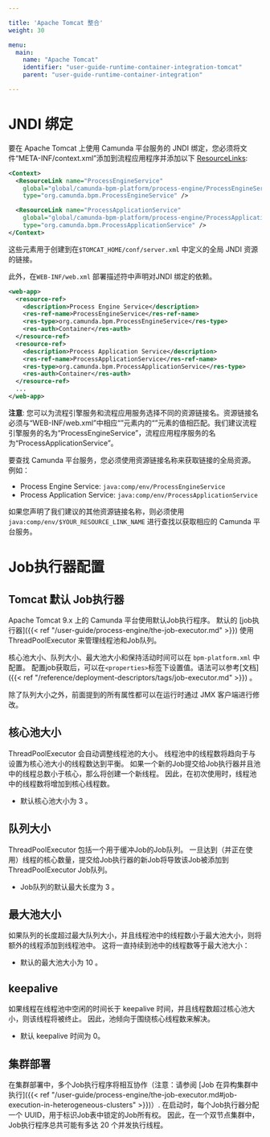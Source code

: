 ```yaml
---

title: 'Apache Tomcat 整合'
weight: 30

menu:
  main:
    name: "Apache Tomcat"
    identifier: "user-guide-runtime-container-integration-tomcat"
    parent: "user-guide-runtime-container-integration"

---
```



# JNDI 绑定

要在 Apache Tomcat 上使用 Camunda 平台服务的 JNDI 绑定，您必须将文件“META-INF/context.xml”添加到流程应用程序并添加以下 [ResourceLinks](http://tomcat.apache.org/tomcat-9.0-doc/config/context.html#Resource_Links):

```xml
<Context>
  <ResourceLink name="ProcessEngineService"
    global="global/camunda-bpm-platform/process-engine/ProcessEngineService!org.camunda.bpm.ProcessEngineService"
    type="org.camunda.bpm.ProcessEngineService" />

  <ResourceLink name="ProcessApplicationService"
    global="global/camunda-bpm-platform/process-engine/ProcessApplicationService!org.camunda.bpm.ProcessApplicationService"
    type="org.camunda.bpm.ProcessApplicationService" />
</Context>
```

这些元素用于创建到在`$TOMCAT_HOME/conf/server.xml` 中定义的全局 JNDI 资源的链接。

此外，在`WEB-INF/web.xml` 部署描述符中声明对JNDI 绑定的依赖。

```xml
<web-app>
  <resource-ref>
    <description>Process Engine Service</description>
    <res-ref-name>ProcessEngineService</res-ref-name>
    <res-type>org.camunda.bpm.ProcessEngineService</res-type>
    <res-auth>Container</res-auth>
  </resource-ref>
  <resource-ref>
    <description>Process Application Service</description>
    <res-ref-name>ProcessApplicationService</res-ref-name>
    <res-type>org.camunda.bpm.ProcessApplicationService</res-type>
    <res-auth>Container</res-auth>
  </resource-ref>
  ...
</web-app>
```

**注意**: 您可以为流程引擎服务和流程应用服务选择不同的资源链接名。资源链接名必须与“WEB-INF/web.xml”中相应“<resource-ref>”元素内的“<res-ref-name>”元素的值相匹配。我们建议流程引擎服务的名为“ProcessEngineService”，流程应用程序服务的名为“ProcessApplicationService”。

要查找 Camunda 平台服务，您必须使用资源链接名称来获取链接的全局资源。 例如：

* Process Engine Service: `java:comp/env/ProcessEngineService`
* Process Application Service: `java:comp/env/ProcessApplicationService`

如果您声明了我们建议的其他资源链接名称，则必须使用`java:comp/env/$YOUR_RESOURCE_LINK_NAME` 进行查找以获取相应的 Camunda 平台服务。


# Job执行器配置

## Tomcat 默认 Job执行器

Apache Tomcat 9.x 上的 Camunda 平台使用默认Job执行程序。 默认的 [job执行器]({{< ref "/user-guide/process-engine/the-job-executor.md" >}}) 使用 ThreadPoolExecutor 来管理线程池和Job队列。

核心池大小、队列大小、最大池大小和保持活动时间可以在 `bpm-platform.xml` 中配置。
配置job获取后，可以在`<properties>`标签下设置值。语法可以参考[文档]({{< ref "/reference/deployment-descriptors/tags/job-executor.md" >}}) 。

除了队列大小之外，前面提到的所有属性都可以在运行时通过 JMX 客户端进行修改。


## 核心池大小

ThreadPoolExecutor 会自动调整线程池的大小。 线程池中的线程数将趋向于与设置为核心池大小的线程数达到平衡。
如果一个新的Job提交给Job执行器并且池中的线程总数小于核心，那么将创建一个新线程。 因此，在初次使用时，线程池中的线程数将增加到核心线程数。

* 默认核心池大小为 3 。


## 队列大小

ThreadPoolExecutor 包括一个用于缓冲Job的Job队列。 一旦达到（并正在使用）线程的核心数量，提交给Job执行器的新Job将导致该Job被添加到 ThreadPoolExecutor Job队列。

* Job队列的默认最大长度为 3 。


## 最大池大小

如果队列的长度超过最大队列大小，并且线程池中的线程数小于最大池大小，则将额外的线程添加到线程池中。 这将一直持续到池中的线程数等于最大池大小：

* 默认的最大池大小为 10 。


## keepalive

如果线程在线程池中空闲的时间长于 keepalive 时间，并且线程数超过核心池大小，则该线程将被终止。 因此，池倾向于围绕核心线程数来解决。

* 默认 keepalive 时间为 0。


## 集群部署

在集群部署中，多个Job执行程序将相互协作（注意：请参阅 [Job
在异构集群中执行]({{< ref "/user-guide/process-engine/the-job-executor.md#job-execution-in-heterogeneous-clusters" >}})）.
在启动时，每个Job执行器分配一个 UUID，用于标识Job表中锁定的Job所有权。 因此，在一个双节点集群中，Job执行程序总共可能有多达 20 个并发执行线程。
